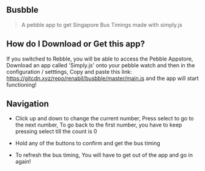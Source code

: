 ## Busbble
> A pebble app to get Singapore Bus Timings made with simply.js

## How do I Download or Get this app?
If you switched to Rebble, you will be able to access the Pebble Appstore, Download an app called 'Simply.js' onto your pebble watch and then in the configuration / setttings, Copy and paste this link: https://gitcdn.xyz/repo/renabil/busbble/master/main.js and the app will start functioning!

## Navigation
- Click up and down to change the current number, Press select to go to the next number, To go back to the first number, you have to keep pressing select till the count is 0

- Hold any of the buttons to confirm and get the bus timing

- To refresh the bus timing, You will have to get out of the app and go in again!
